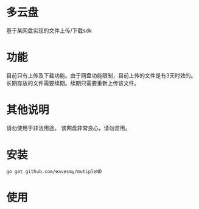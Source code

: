 # 多云盘
基于某网盘实现的文件上传/下载sdk

# 功能
目前只有上传及下载功能。由于网盘功能限制，目前上传的文件是有3天时效的。长期存放的文件需要续期。续期只需要重新上传该文件。

# 其他说明
请勿使用于非法用途。
该网盘非常良心，请勿滥用。

# 安装
``` go get github.com/eavesmy/mutipleND ```

# 使用
